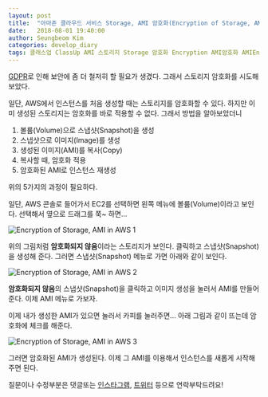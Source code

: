 ```yaml
---
layout: post
title:  "아마존 클라우드 서비스 Storage, AMI 암호화(Encryption of Storage, AMI in AWS)"
date:   2018-08-01 19:40:00
author: Seungbeom Kim
categories: develop_diary
tags: 클래스업 ClassUp AMI 스토리지 Storage 암호화 Encryption AMI암호화 AMIEncryption AWS 아마존클라우드서비스
---
```


[GDPR](https://www.eugdpr.org/)로 인해 보안에 좀 더 철저히 할 필요가 생겼다. 그래서 스토리지 암호화를 시도해 보았다.

일단, AWS에서 인스턴스를 처음 생성할 때는 스토리지를 암호화할 수 있다. 하지만 이미 생성된 스토리지는 암호화를 바로 적용할 수 없다. 그래서 방법을 알아보았더니

1. 볼륨(Volume)으로 스냅샷(Snapshot)을 생성
2. 스냅샷으로 이미지(Image)를 생성
3. 생성된 이미지(AMI)를 복사(Copy)
4. 복사할 때, 암호화 적용
5. 암호화된 AMI로 인스턴스 재생성

위의 5가지의 과정이 필요하다.

일단, AWS 콘솔로 들어가서 EC2를 선택하면 왼쪽 메뉴에 볼륨(Volume)이라고 보인다. 선택해서 옆으로 드래그를 쭉~ 하면...

<img src="{{ site.baseurl }}/assets/develop_diary/encryption_of_storage_ami_in_aws_1.png" title="Encryption of Storage, AMI in AWS 1" class="post-image">

위의 그림처럼 **암호화되지 않음**이라는 스토리지가 보인다. 클릭하고 스냅샷(Snapshot)을 생성해 준다. 그러면 스냅샷(Snapshot) 메뉴로 가면 아래와 같이 보인다.

<img src="{{ site.baseurl }}/assets/develop_diary/encryption_of_storage_ami_in_aws_2.png" title="Encryption of Storage, AMI in AWS 2" class="post-image">

**암호화되지 않음**의 스냅샷(Snapshot)을 클릭하고 이미지 생성을 눌러서 AMI를 만들어 준다. 이제 AMI 메뉴로 가보자.

이제 내가 생성한 AMI가 있으면 눌러서 카피를 눌러주면... 아래 그림과 같이 뜨는데 암호화에 체크를 해준다.

<img src="{{ site.baseurl }}/assets/develop_diary/encryption_of_storage_ami_in_aws_3.png" title="Encryption of Storage, AMI in AWS 3" class="post-image">

그러면 암호화된 AMI가 생성된다. 이제 그 AMI를 이용해서 인스턴스를 새롭게 시작해 주면 된다.

질문이나 수정부분은 댓글또는 [인스타그램](https://www.instagram.com/monseungmon/), [트위터](https://twitter.com/kim_seungbeom) 등으로 연락부탁드려요!
